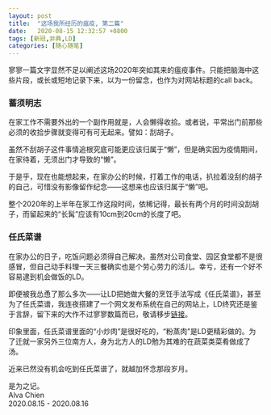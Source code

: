 ```yaml
---
layout: post
title:  "这场我所经历的瘟疫, 第二篇"
date:   2020-08-15 12:32:57 +0800
tags: [新冠,非典,LD]
categories: [随心随笔]
---
```


寥寥一篇文字显然不足以阐述这场2020年突如其来的瘟疫事件。只能把脑海中这些片段，或长或短地记录下来，以为一份留念，也作为对网站标题的call back。


### 蓄须明志


在家工作不需要外出的一个副作用就是，人会懒得收拾。或者说，平常出门前那些必须的收拾步骤就变得可有可无起来。譬如：刮胡子。

虽然不刮胡子这件事情追根究底可能更应该归属于“懒”，但是确实因为疫情期间，在家待着，无须出门才导致的“懒”。

于是乎，现在也能想起来，在家办公的时候，打着工作的电话，扒拉着没刮的胡子的自己，可惜没有影像留作纪念——这想来也应该归属于“懒”吧。

整个2020年的上半年在家工作这段时间，依稀记得，最长有两个月的时间没刮胡子，而留起来的“长髯”应该有10cm到20cm的长度了吧。


### 任氏菜谱  


在家办公的日子，吃饭问题必须得自己解决。虽然对公司食堂、园区食堂都不是很感冒，但自己动手料理一天三餐确实也是个劳心劳力的活儿。幸亏，还有一个好不容易逮到机会做饭的LD。


即便被我怂恿了那么多次——让LD把她做大餐的烹饪手法写成《任氏菜谱》，甚至为了任氏菜谱，我连夜搭建了一个网文发布系统在自己的网站上，LD终究还是鉴于言辞，留下来的大作不过寥寥数篇而已，敬请移步[链接](https://www.alvachien.com/fishblog)。


印象里面，任氏菜谱里面的“小炒肉”是很好吃的，“粉蒸肉”是LD更精彩做的。为了迁就一家另外三位南方人，身为北方人的LD勉为其难的在蔬菜类菜肴做成了汤。


近来已然没有机会吃到任氏菜谱了，就越加怀念那段岁月。


是为之记。    
Alva Chien   
2020.08.15 - 2020.08.16
